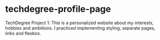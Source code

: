# techdegree-profile-page
TechDegree Project 1: This is a personalized website about my interests, hobbies and ambitions. I practiced implementing styling, separate pages, links and flexbox.
